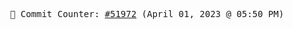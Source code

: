 <p align="center">
    <samp>
        📮 Commit Counter: <a href="https://github.com/Javascript-void0/Javascript-void0/commits/main">#51972</a> (April 01, 2023 @ 05:50 PM)
    </samp>
</p>